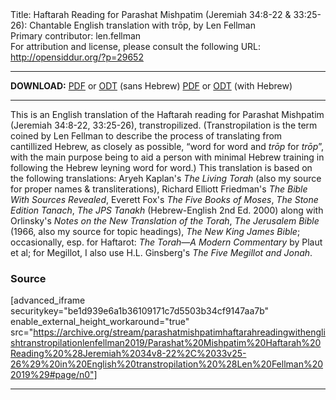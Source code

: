 <html>
<head></head>
<body>
Title: Haftarah Reading for Parashat Mishpatim (Jeremiah 34:8-22 & 33:25-26): Chantable English translation with trōp, by Len Fellman<br />
Primary contributor: len.fellman<br />
For attribution and license, please consult the following URL: <a href="http://opensiddur.org/?p=29652">http://opensiddur.org/?p=29652</a>
<p />
<hr />

<strong>DOWNLOAD:</strong> 
<a href="https://archive.org/download/parashatmishpatimhaftarahreadingwithenglishtranstropilationlenfellman2019/Parashat%20Mishpatim%20Haftarah%20Reading%20%28Jeremiah%2034v8-22%2C%2033v25-26%29%20in%20English%20transtropilation%20%28Len%20Fellman%202019%29%20-%20english%20only.pdf">PDF</a> or <a href="https://archive.org/download/parashatmishpatimhaftarahreadingwithenglishtranstropilationlenfellman2019/Parashat%20Mishpatim%20Haftarah%20Reading%20%28Jeremiah%2034v8-22%2C%2033v25-26%29%20in%20English%20transtropilation%20%28Len%20Fellman%202019%29%20-%20english%20only.odt">ODT</a> (sans Hebrew)
<a href="https://archive.org/download/parashatmishpatimhaftarahreadingwithenglishtranstropilationlenfellman2019/Parashat%20Mishpatim%20Haftarah%20Reading%20%28Jeremiah%2034v8-22%2C%2033v25-26%29%20in%20English%20transtropilation%20%28Len%20Fellman%202019%29.pdf">PDF</a> or <a href="https://archive.org/download/parashatmishpatimhaftarahreadingwithenglishtranstropilationlenfellman2019/Parashat%20Mishpatim%20Haftarah%20Reading%20%28Jeremiah%2034v8-22%2C%2033v25-26%29%20in%20English%20transtropilation%20%28Len%20Fellman%202019%29.odt">ODT</a> (with Hebrew)

<hr />

This is an English translation of the Haftarah reading for Parashat Mishpatim (Jeremiah 34:8-22, 33:25-26), transtropilized. (Transtropilation is the term coined by Len Fellman to describe the process of translating from cantillized Hebrew, as closely as possible, “word for word and <em>trōp</em> for <em>trōp</em>”, with the main purpose being to aid a person with minimal Hebrew training in following the Hebrew leyning word for word.) This translation is based on the following translations: Aryeh Kaplan's <em>The Living Torah</em> (also my source for proper names &amp; transliterations), Richard Elliott Friedman's <em>The Bible With Sources Revealed</em>, Everett Fox's <em>The Five Books of Moses</em>, <em>The Stone Edition Tanach</em>, <em>The JPS Tanakh</em> (Hebrew-English 2nd Ed. 2000) along with Orlinsky's <em>Notes on the New Translation of the Torah</em>, <em>The Jerusalem Bible</em> (1966, also my source for topic headings), <em>The New King James Bible</em>; occasionally, esp. for Haftarot: <em>The Torah—A Modern Commentary</em> by Plaut et al; for Megillot, I also use H.L. Ginsberg's <em>The Five Megillot and Jonah</em>.

<h3>Source</h3>

[advanced_iframe securitykey="be1d939e6a1b36109171c7d5503b34cf9147aa7b" enable_external_height_workaround="true" src="https://archive.org/stream/parashatmishpatimhaftarahreadingwithenglishtranstropilationlenfellman2019/Parashat%20Mishpatim%20Haftarah%20Reading%20%28Jeremiah%2034v8-22%2C%2033v25-26%29%20in%20English%20transtropilation%20%28Len%20Fellman%202019%29#page/n0"]

<hr />

&nbsp;
</body>
</html>
